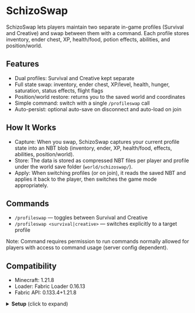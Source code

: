 # SchizoSwap

SchizoSwap lets players maintain two separate in-game profiles (Survival and Creative) and swap between them with a command. Each profile stores inventory, ender chest, XP, health/food, potion effects, abilities, and position/world.

## Features
- Dual profiles: Survival and Creative kept separate
- Full state swap: inventory, ender chest, XP/level, health, hunger, saturation, status effects, flight flags
- Position/world restore: returns you to the saved world and coordinates
- Simple command: switch with a single `/profileswap` call
- Auto-persist: optional auto-save on disconnect and auto-load on join

## How It Works
- Capture: When you swap, SchizoSwap captures your current profile state into an NBT blob (inventory, ender, XP, health/food, effects, abilities, position/world).
- Store: The data is stored as compressed NBT files per player and profile under the world save folder (`world/schizoswap/`).
- Apply: When switching profiles (or on join), it reads the saved NBT and applies it back to the player, then switches the game mode appropriately.

## Commands
- `/profileswap` — toggles between Survival and Creative
- `/profileswap <survival|creative>` — switches explicitly to a target profile

Note: Command requires permission to run commands normally allowed for players with access to command usage (server config dependent).

## Compatibility
- Minecraft: 1.21.8
- Loader: Fabric Loader 0.16.13
- Fabric API: 0.133.4+1.21.8


<details>
  <summary><strong>Setup</strong> (click to expand)</summary>

  <h4>For Players/Servers</h4>
  <ol>
    <li>Install Fabric Loader (matching your Minecraft version, 1.21.8).</li>
    <li>Install Fabric API (version compatible with 1.21.8).</li>
    <li>Drop the SchizoSwap mod JAR into the `mods/` folder.</li>
    <li>Start the game or server. Ensure command permissions allow use of `/profileswap`.</li>
  </ol>

  <h4>For Developers</h4>
  <ol>
    <li>Java 21 toolchain installed.</li>
    <li>Gradle project includes:
      <ul>
        <li>Minecraft: 1.21.8</li>
        <li>Fabric Loader: 0.16.13</li>
        <li>Fabric API: 0.133.4+1.21.8</li>
      </ul>
    </li>
    <li>Run `gradlew runClient` / `gradlew runServer` for local testing.</li>
  </ol>

  <h4>Troubleshooting</h4>
  <ul>
    <li>If swapping does nothing, check server logs for permission or mapping conflicts.</li>
    <li>Ensure Fabric API is present on both client and server when required.</li>
    <li>Delete per-player NBT files in `world/schizoswap/` if your data format changed during development.</li>
  </ul>

</details>
